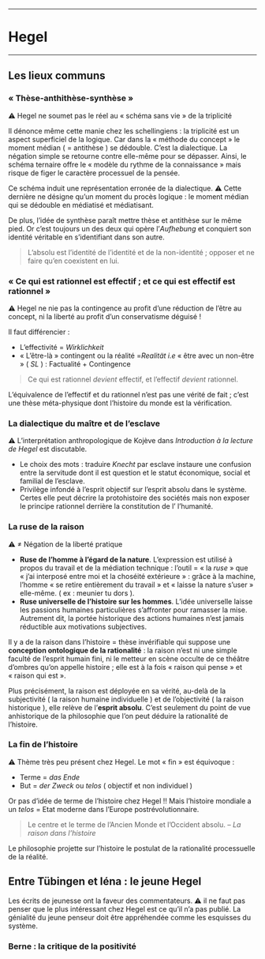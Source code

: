 ***
# Hegel
***
## Les lieux communs 

### « Thèse-anthithèse-synthèse »

⚠ Hegel ne soumet pas le réel au « schéma sans vie » de la triplicité

Il dénonce même cette manie chez les schellingiens : la triplicité est un aspect superficiel de la logique. Car dans la « méthode du concept » le moment médian ( = antithèse ) se dédouble. C’est la dialectique. La négation simple se retourne contre elle-même pour se dépasser. Ainsi, le schéma ternaire offre le « modèle du rythme de la connaissance » mais risque de figer le caractère processuel de la pensée. 

Ce schéma induit une représentation erronée de la dialectique. ⚠ Cette dernière ne désigne qu’un moment du procès logique : le moment médian qui se dédouble en médiatisé et médiatisant. 

De plus, l’idée de synthèse paraît mettre thèse et antithèse sur le même pied. Or c’est toujours un des deux qui opère l’*Aufhebung* et conquiert son identité véritable en s’identifiant dans son autre. 

> L’absolu est l’identité de l’identité et de la non-identité ; opposer et ne faire qu’en coexistent en lui. 

### « Ce qui est rationnel est effectif ; et ce qui est effectif est rationnel »

⚠ Hegel ne nie pas la contingence au profit d’une réduction de l’être au concept, ni la liberté au profit d’un conservatisme déguisé ! 

Il faut différencier : 
- L’effectivité = *Wirklichkeit* 
- « L’être-là » contingent ou la réalité =*Realität* *i.e*  « être avec un non-être » ( *SL* ) :  Factualité + Contingence 

> Ce qui est rationnel *devient* effectif, et l’effectif *devient* rationnel. 

L’équivalence de l’effectif et du rationnel n’est pas une vérité de fait ; c’est une thèse méta-physique dont l’histoire du monde est la vérification.

### La dialectique du maître et de l’esclave

⚠ L’interprétation anthropologique de Kojève dans *Introduction à la lecture de Hegel* est discutable. 

- Le choix des mots : traduire *Knecht* par esclave instaure une confusion entre la servitude dont il est question et le statut économique, social et familial de l’esclave. 
- Privilège infondé à l’esprit objectif sur l’esprit absolu dans le système. Certes elle peut décrire la protohistoire des sociétés mais non exposer le principe rationnel derrière la constitution de l’ l’humanité. 

### La ruse de la raison 

⚠ ≠ Négation de la liberté pratique 

- **Ruse de l’homme à l’égard de la nature**. L’expression est utilisé à propos du travail et de la médiation technique : l’outil = « la _ruse_ » que « j’ai interposé entre moi et la choséité extérieure » : grâce à la machine, l’homme « se retire entièrement du travail » et « laisse la nature s’user » elle-même. ( ex : meunier tu dors ).
- **Ruse universelle de l’histoire sur les hommes**. L’idée universelle laisse les passions humaines particulières s’affronter pour ramasser la mise. Autrement dit, la portée historique des actions humaines n’est jamais réductible aux motivations subjectives. 

Il y a de la raison dans l’histoire = thèse invérifiable qui suppose une **conception ontologique de la rationalité** : la raison n’est ni une simple faculté de l’esprit humain fini, ni le metteur en scène occulte de ce théâtre d’ombres qu’on appelle histoire ; elle est à la fois « raison qui pense » et « raison qui est ». 

Plus précisément, la raison est déployée en sa vérité, au-delà de la subjectivité ( la raison humaine individuelle ) et de l’objectivité ( la raison historique ), elle relève de l’**esprit absolu**. C’est seulement du point de vue anhistorique de la philosophie que l’on peut déduire la rationalité de l’histoire. 

### La fin de l’histoire

⚠ Thème très peu présent chez Hegel. Le mot « fin » est équivoque : 
- Terme = *das Ende* 
- But = *der Zweck* ou *telos* ( objectif et non individuel )

Or pas d’idée de terme de l’histoire chez Hegel !! Mais l’histoire mondiale a un *telos* = Etat moderne dans l’Europe postrévolutionnaire. 

> Le centre et le terme de l’Ancien Monde et l’Occident absolu. – *La raison dans l’histoire* 

Le philosophie projette sur l’histoire le postulat de la rationalité processuelle de la réalité. 

## Entre Tübingen et Iéna : le jeune Hegel

Les écrits de jeunesse ont la faveur des commentateurs. ⚠ il ne faut pas penser que le plus intéressant chez Hegel est ce qu’il n’a pas publié. La génialité du jeune penseur doit être appréhendée comme les esquisses du système. 

### Berne : la critique de la positivité 








